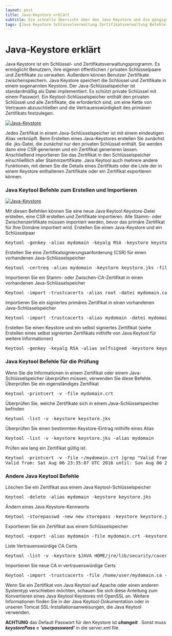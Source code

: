 ```yaml
---
layout: post
title: Java-Keystore erklärt
subtitle: Ein schnelle Übersicht über den Java Keystore und die gängigsten Optionen um eure Schlüssel- und Zertifikate zu verwalten. z.B. (auflisten, hinzufügen, löschen, prüfen) Es ermöglicht euch, eigenenSchlüsselpaare und Zertifikate zu verwalten.
tags: [Java Keystore Schlüsselverwaltung Zertifikatsverwaltung Befehle Erstellen Importieren Prüfen Default Passwort]
---
```

# Java-Keystore erklärt

Java Keystore ist ein Schlüssel- und Zertifikatsverwaltungsprogramm. Es ermöglicht Benutzern, ihre eigenen öffentlichen / privaten Schlüsselpaare und Zertifikate zu verwalten. Außerdem können Benutzer Zertifikate zwischenspeichern. Java Keystore speichert die Schlüssel und Zertifikate in einem sogenannten Keystore. Der Java-Schlüsselspeicher ist standardmäßig als Datei implementiert. Es schützt private Schlüssel mit einem Passwort. Ein Keytool-Schlüsselspeicher enthält den privaten Schlüssel und alle Zertifikate, die erforderlich sind, um eine Kette von Vertrauen abzuschließen und die Vertrauenswürdigkeit des primären Zertifikats festzulegen.


[![Java-Keystore](https://s.elastic2ls.com/wp-content/uploads/2018/02/27202543/java.png)](https://s.elastic2ls.com/wp-content/uploads/2018/02/27202543/java.png)

 Jedes Zertifikat in einem Java-Schlüsselspeicher ist mit einem eindeutigen Alias verknüpft. Beim Erstellen eines Java-Keystores erstellen Sie zunächst die .jks-Datei, die zunächst nur den privaten Schlüssel enthält. Sie werden dann eine CSR generieren und ein Zertifikat generieren lassen. Anschließend importieren Sie das Zertifikat in den Schlüsselspeicher einschließlich aller Stammzertifikate. Java Keytool auch mehrere andere Funktionen, mit denen Sie die Details eines Zertifikats oder die Liste der in einem Keystore enthaltenen Zertifikate oder ein Zertifikat exportieren können.

### Java Keytool Befehle zum Erstellen und Importieren

[![Java-Keystore](https://s.elastic2ls.com/wp-content/uploads/2018/02/27202839/keystore-300x219.jpg)](https://s.elastic2ls.com/wp-content/uploads/2018/02/27202839/keystore.jpg)

Mit diesen Befehlen können Sie eine neue Java Keytool Keystore-Datei erstellen, eine CSR erstellen und Zertifikate importieren. Alle Stamm- oder Zwischenzertifikate müssen importiert werden, bevor das primäre Zertifikat für Ihre Domäne importiert wird. Erstellen Sie einen Java-Keystore und ein Schlüsselpaar

<pre lang="bash">Keytool -genkey -alias mydomain -keyalg RSA -keystore keystore.jks -keysize 2048</pre>

Erstellen Sie eine Zertifikatsignierungsanforderung (CSR) für einen vorhandenen Java-Schlüsselspeicher

<pre lang="bash">Keytool -certreq -alias mydomain -keystore keystore.jks -file mydomain.csr</pre>

Importieren Sie ein Stamm- oder Zwischen-CA-Zertifikat in einen vorhandenen Java-Schlüsselspeicher

<pre lang="bash">Keytool -import -trustcacerts -alias root -datei mydomain.ca -keystore keystore.jks</pre>

Importieren Sie ein signiertes primäres Zertifikat in einen vorhandenen Java-Schlüsselspeicher

<pre lang="bash">Keytool -import -trustcacerts -alias mydomain -datei mydomain.crt -keystore keystore.jks</pre>

Erstellen Sie einen Keystore und ein selbst signiertes Zertifikat (siehe Erstellen eines selbst signierten Zertifikats mithilfe von Java Keytool für weitere Informationen)

<pre lang="bash">Keytool -genkey -keyalg RSA -alias selfsigned -keystore keystore.jks -storepass password -validity 360 -keysize 2048</pre>

### Java Keytool Befehle für die Prüfung

Wenn Sie die Informationen in einem Zertifikat oder einem Java-Schlüsselspeicher überprüfen müssen, verwenden Sie diese Befehle. Überprüfen Sie ein eigenständiges Zertifikat

<pre lang="bash">Keytool -printcert -v -file mydomain.crt</pre>

Überprüfen Sie, welche Zertifikate sich in einem Java-Schlüsselspeicher befinden

<pre lang="bash">Keytool -list -v -keystore keystore.jks</pre>

Überprüfen Sie einen bestimmten Keystore-Eintrag mithilfe eines Alias

<pre lang="bash">Keytool -list -v -keystore keystore.jks -alias mydomain</pre>

Prüfen wie lang ein Zertifikat gültig ist.

<pre lang="bash">Keytool -printcert -v -file ~/mydomain.crt |grep "Valid from"
Valid from: Sat Aug 06 23:35:07 UTC 2016 until: Sun Aug 06 23:35:07 UTC 2017
</pre>

### Andere Java Keytool Befehle

Löschen Sie ein Zertifikat aus einem Java Keytool-Schlüsselspeicher

<pre lang="bash">Keytool -delete -alias mydomain -keystore keystore.jks</pre>

Ändern eines Java Keystore-Kennworts

<pre lang="bash">Keytool -storepasswd -new new_storepass -keystore keystore.jks</pre>

Exportieren Sie ein Zertifikat aus einem Schlüsselspeicher

<pre lang="bash">Keytool -export -alias mydomain -file mydomain.crt -keystore keystore.jks</pre>

Liste Vertrauenswürdige CA Certs

<pre lang="bash">Keytool -list -v -keystore $JAVA_HOME/jre/lib/security/cacerts</pre>

Importieren Sie neue CA in vertrauenswürdige Certs

<pre lang="bash">Keytool -import -trustcacerts -file /home/user/mydomain.ca -alias CA_ALIAS -keystore $JAVA_HOME/jre/lib/security/cacerts</pre>

Wenn Sie ein Zertifikat von Java Keytool auf Apache oder einen anderen Systemtyp verschieben möchten, schauen Sie sich diese Anleitung zum Konvertieren eines Java Keytool Keystores mit OpenSSL an.
Weitere Informationen finden Sie in der Java Keytool-Dokumentation oder in unseren Tomcat SSL-Installationsanweisungen, die Java Keytool verwenden.

**ACHTUNG** das Default Passwort für den Keystore ist _**changeit**_ . Sonst muss _**keystorePass = 'userpassword'**_ in die server.xml file.
